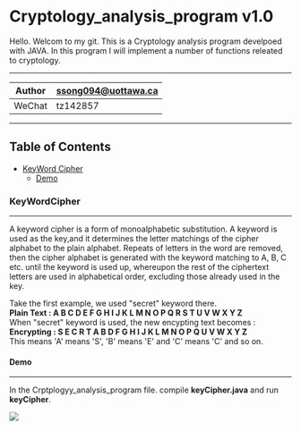 Cryptology_analysis_program v1.0
================================

Hello. Welcom to my git. This is a Cryptology analysis program develpoed with JAVA. In this program I will implement a number of functions releated to cryptology.


****
	
|Author|ssong094@uottawa.ca|
|---|---
|WeChat|tz142857


****
## Table of Contents
* [KeyWord Cipher](#KeyWordCipher)
    * [Demo](#Demo)
   
### KeyWordCipher
------------------

A keyword cipher is a form of monoalphabetic substitution. A keyword is used as the key,and it determines the letter matchings of the cipher alphabet to the plain alphabet. Repeats of letters in the word are removed, then the cipher alphabet is generated with the keyword matching to A, B, C etc. until the keyword is used up, whereupon the rest of the ciphertext letters are used in alphabetical order, excluding those already used in the key.  

Take the first example, we used "secret" keyword there.  
**Plain Text : A B C D E F G H I J K L M N O P Q R S T U V W X Y Z**  
When "secret" keyword is used, the new encypting text becomes :  
**Encrypting : S E C R T A B D F G H I J K L M N O P Q U V W X Y Z**  
This means 'A' means 'S', 'B' means 'E' and 'C' means 'C' and so on.  

#### Demo
---------
In the Crptplogyy_analysis_program file. compile ****keyCipher.java**** and run ****keyCipher****.  

![](https://secureservercdn.net/198.71.233.47/k3x.d37.myftpupload.com/wp-content/uploads/2020/08/keywordcipher.gif?time=1596568436)

 




